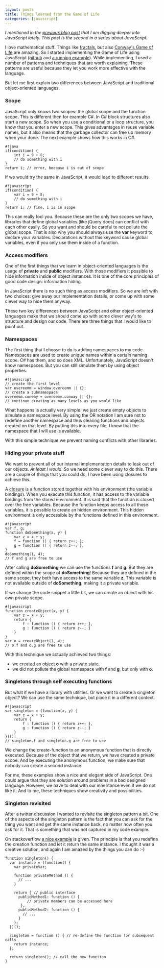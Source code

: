 ```yaml
---
layout: posts
title: Things learned from the Game of Life
categories: [javascript]
---
```

_I mentioned in the [previous blog post][6] that I am digging deeper into JavaScript lately. This post is the second in a series about JavaScript._

I love mathematical stuff. Things like [fractals][1], but also [Conway's Game of Life][2] are amazing. So I started implementing the Game of Life using JavaScript ([github][5] and [a running example][4]). While implementing, I used a number of patterns and techniques that are worth explaining. These patterns are useful because they let you work more effective with the language. 

But let me first explain two differences between JavaScript and traditional object-oriented languages.

### Scope

JavaScript only knows two scopes: the global scope and the function scope. This is different then for example C#. In C# block structures also start a new scope. So when you use a conditional or a loop structure, you know that you enter a new scope. This gives advantages in reuse variable names, but it also means that the garbage collector can free up memory when your done. The next example shows how this works in C#.

    #!java
    if(condition) {
        int i = 9 + 8;
        // do something with i
    }
    return i; // error, because i is out of scope
  
If we would try the same in JavaScript, it would lead to different results.

    #!javascript
    if(condition) {
        var i = 9 + 8; 
        // do something with i
    }
    return i; // fine, i is in scope
  
This can really fool you. Because these are the only two scopes we have, libraries that define global variables (like jQuery does) can conflict with each other easily. So you want and should be careful to not pollute the global scope. That is also why you should always use the **var** keyword to declare your variables. Declarations without this keyword cause global variables, even if you only use them inside of a function.

### Access modifiers

One of the first things that we learn in object-oriented languages is the usage of **private** and **public** modifiers. With those modifiers it possible to hide information inside of object instances. It is one of the core principles of good code design: information hiding.

In JavaScript there is no such thing as access modifiers. 
So we are left with two choices: give away our implementation details, or come up with some clever way to hide them anyway.

These two key differences between JavaScript and other object-oriented languages make that we should come up with some clever way's to structure and design our code. There are three things that I would like to point out.

### Namespaces

The first thing that I choose to do is adding namespaces to my code. Namespaces are used to create unique names within a certain naming scope. C# has them, and so does XML. Unfortunately, JavaScript doesn't know namespaces. But you can still simulate them by using object properties.

    #!javascript
    // create the first level
    var overeemm = window.overeemm || {}; 
    // create a subnamespace
    overeemm.conway = overeemm.conway || {}; 
    // continue creating as many levels as you would like

What happens is actually very simple: we just create empty objects to simulate a namespace level. By using the OR notation I am sure not to redefine another namespace and thus clearing functions and objects created on that level. By putting this into every file, I know that the namespace that I will use is available.

With this simple technique we prevent naming conflicts with other libraries.

### Hiding your private stuff 

We want to prevent all of our internal implementation details to leak out of our objects. _At least I would._ So we need some clever way to do this. There are a couple of things that you could do, I have been using closures to achieve this.

A [closure][3] is a function stored together with his environment (the variable bindings). When you execute this function, it has access to the variable bindings from the stored environment. It is said that the function is closed over the free variables. Because the function keeps access to all those variables, it is possible to create an hidden environment. This hidden environment is only accessible by the functions defined in this environment. 

    #!javascript
    var f, g;
    function doSomething(x, y) {
        var z = x + y;
        f = function () { return z++; };
        g = function () { return z--; };
    }
    doSomething(1, 4);
    // f and g are free to use

After calling **doSomething** we can use the functions **f** and **g**. But they are defined within the scope of **doSomething**! Because they are defined in the same scope, they both have access to the same variable **z**. This variable is not available outside of **doSomething**, making it a private variable.

If we change the code snippet a little bit, we can create an object with his own private scope.
            
    #!javascript
    function createObject(x, y) {
        var z = x + y;
        return {
            f : function () { return z++; },
            g : function () { return z--; }
        }
    }
    var o = createObject(1, 4);
    // o.f and o.g are free to use

With this technique we actually achieved two things:

* we created an object **o** with a private state.
* we did not pollute the global namespace with **f** and **g**, but only with **o**.

### Singletons through self executing functions

But what if we have a library with utilities. Or we want to create a singleton object? We can use the same technique, but place it in a different context.

    #!javascript
    var singleton = (function(x, y) {
        var z = x + y;
        return {
            f : function () { return z++; },
            g : function () { return z--; }
        }
    })();
    // singleton.f and singleton.g are free to use

We change the create-function to an anonymous function that is directly executed. Because of the object that we return, we have created a private scope. And by executing the anonymous function, we make sure that nobody can create a second instance.

For me, these examples show a nice and elegant side of JavaScript. One could argue that they are solution around problems in a bad designed language. However, we have to deal with our inheritance even if we do not like it. And to me, these techniques show creativity and possibilities.

### Singleton revisited

After a twitter discussion I wanted to revisite the singleton pattern a bit. One of the aspects of the singleton pattern is the fact that you can ask for the thing you want and get the same instance back, no matter how often you ask for it. That is something that was not captured in my code example.

On stackoverflow [a nice example][7] is given. The principle is that you redefine the creation function and let it return the same instance. I thought it was a creative solution, and again I am amazed by the things you can do :-)

    function singleton() {
      var instance = (function() {
        var privateVar;
    
        function privateMethod () {
          // ...
        }
    
        return { // public interface
          publicMethod1: function () {
              // private members can be accessed here
           },
          publicMethod2: function () {
            // ...
          }
        };
      })();
    
      singleton = function () { // re-define the function for subsequent calls
        return instance;
      };
    
      return singleton(); // call the new function
    }


[1]: http://en.wikipedia.org/wiki/Fractal
[2]: http://en.wikipedia.org/wiki/Conway%27s_Game_of_Life
[3]: http://en.wikipedia.org/wiki/Closure_(computer_science)
[4]: http://www.movereem.nl/conwaysscriptoflife/
[5]: https://github.com/overeemm/ConwaysScriptOfLife
[6]: http://blog.movereem.nl/evolving-technology-javascript
[7]: http://stackoverflow.com/a/1895669
